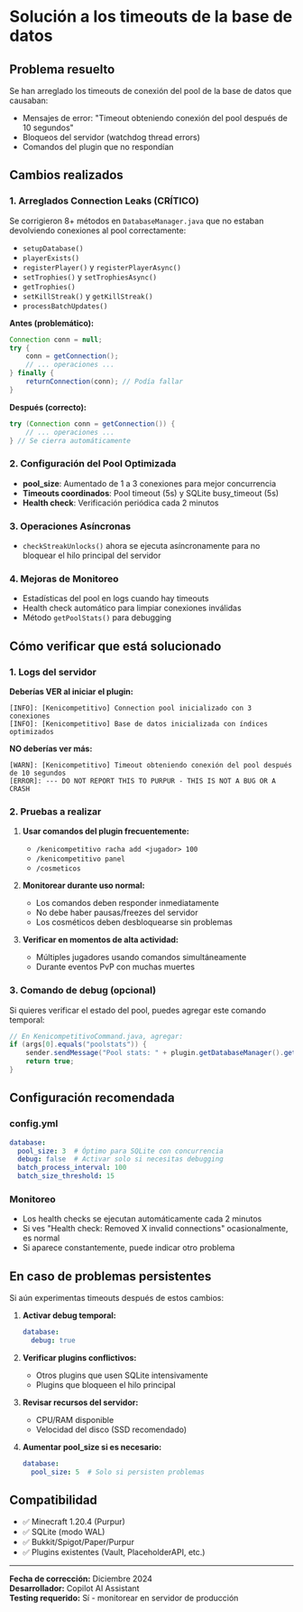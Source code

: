 # Solución a los timeouts de la base de datos

## Problema resuelto
Se han arreglado los timeouts de conexión del pool de la base de datos que causaban:
- Mensajes de error: "Timeout obteniendo conexión del pool después de 10 segundos"
- Bloqueos del servidor (watchdog thread errors)
- Comandos del plugin que no respondían

## Cambios realizados

### 1. Arreglados Connection Leaks (CRÍTICO)
Se corrigieron 8+ métodos en `DatabaseManager.java` que no estaban devolviendo conexiones al pool correctamente:
- `setupDatabase()` 
- `playerExists()`
- `registerPlayer()` y `registerPlayerAsync()`
- `setTrophies()` y `setTrophiesAsync()`
- `getTrophies()`
- `setKillStreak()` y `getKillStreak()`
- `processBatchUpdates()`

**Antes (problemático):**
```java
Connection conn = null;
try {
    conn = getConnection();
    // ... operaciones ...
} finally {
    returnConnection(conn); // Podía fallar
}
```

**Después (correcto):**
```java
try (Connection conn = getConnection()) {
    // ... operaciones ...
} // Se cierra automáticamente
```

### 2. Configuración del Pool Optimizada
- **pool_size**: Aumentado de 1 a 3 conexiones para mejor concurrencia
- **Timeouts coordinados**: Pool timeout (5s) y SQLite busy_timeout (5s)
- **Health check**: Verificación periódica cada 2 minutos

### 3. Operaciones Asíncronas
- `checkStreakUnlocks()` ahora se ejecuta asíncronamente para no bloquear el hilo principal del servidor

### 4. Mejoras de Monitoreo
- Estadísticas del pool en logs cuando hay timeouts
- Health check automático para limpiar conexiones inválidas
- Método `getPoolStats()` para debugging

## Cómo verificar que está solucionado

### 1. Logs del servidor
**Deberías VER al iniciar el plugin:**
```
[INFO]: [Kenicompetitivo] Connection pool inicializado con 3 conexiones
[INFO]: [Kenicompetitivo] Base de datos inicializada con índices optimizados
```

**NO deberías ver más:**
```
[WARN]: [Kenicompetitivo] Timeout obteniendo conexión del pool después de 10 segundos
[ERROR]: --- DO NOT REPORT THIS TO PURPUR - THIS IS NOT A BUG OR A CRASH
```

### 2. Pruebas a realizar
1. **Usar comandos del plugin frecuentemente:**
   - `/kenicompetitivo racha add <jugador> 100`
   - `/kenicompetitivo panel`
   - `/cosmeticos`

2. **Monitorear durante uso normal:**
   - Los comandos deben responder inmediatamente
   - No debe haber pausas/freezes del servidor
   - Los cosméticos deben desbloquearse sin problemas

3. **Verificar en momentos de alta actividad:**
   - Múltiples jugadores usando comandos simultáneamente
   - Durante eventos PvP con muchas muertes

### 3. Comando de debug (opcional)
Si quieres verificar el estado del pool, puedes agregar este comando temporal:
```java
// En KenicompetitivoCommand.java, agregar:
if (args[0].equals("poolstats")) {
    sender.sendMessage("Pool stats: " + plugin.getDatabaseManager().getPoolStats());
    return true;
}
```

## Configuración recomendada

### config.yml
```yaml
database:
  pool_size: 3  # Óptimo para SQLite con concurrencia
  debug: false  # Activar solo si necesitas debugging
  batch_process_interval: 100
  batch_size_threshold: 15
```

### Monitoreo
- Los health checks se ejecutan automáticamente cada 2 minutos
- Si ves "Health check: Removed X invalid connections" ocasionalmente, es normal
- Si aparece constantemente, puede indicar otro problema

## En caso de problemas persistentes

Si aún experimentas timeouts después de estos cambios:

1. **Activar debug temporal:**
   ```yaml
   database:
     debug: true
   ```

2. **Verificar plugins conflictivos:**
   - Otros plugins que usen SQLite intensivamente
   - Plugins que bloqueen el hilo principal

3. **Revisar recursos del servidor:**
   - CPU/RAM disponible
   - Velocidad del disco (SSD recomendado)

4. **Aumentar pool_size si es necesario:**
   ```yaml
   database:
     pool_size: 5  # Solo si persisten problemas
   ```

## Compatibilidad
- ✅ Minecraft 1.20.4 (Purpur)
- ✅ SQLite (modo WAL)
- ✅ Bukkit/Spigot/Paper/Purpur
- ✅ Plugins existentes (Vault, PlaceholderAPI, etc.)

---
**Fecha de corrección:** Diciembre 2024  
**Desarrollador:** Copilot AI Assistant  
**Testing requerido:** Sí - monitorear en servidor de producción